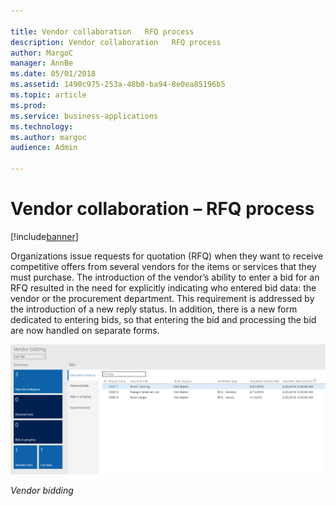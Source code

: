 ```yaml
---

title: Vendor collaboration   RFQ process
description: Vendor collaboration   RFQ process
author: MargoC
manager: AnnBe
ms.date: 05/01/2018
ms.assetid: 1490c975-253a-48b0-ba94-8e0ea85196b5
ms.topic: article
ms.prod: 
ms.service: business-applications
ms.technology: 
ms.author: margoc
audience: Admin

---
```

#  Vendor collaboration – RFQ process




[!include[banner](../../includes/banner.md)]

Organizations issue requests for quotation (RFQ) when they want to receive
competitive offers from several vendors for the items or services that they must
purchase. The introduction of the vendor’s ability to enter a bid for an RFQ
resulted in the need for explicitly indicating who entered bid data: the vendor
or the procurement department. This requirement is addressed by the introduction
of a new reply status. In addition, there is a new form dedicated to entering
bids, so that entering the bid and processing the bid are now handled on
separate forms.

![A screenshot of the vendor bidding list](media/vendor-collaboration-rfq-process-1.png "A screenshot of the vendor bidding list")
<!-- FO_Vendor portal_Vendor_ bidding_A.png -->


*Vendor bidding*
